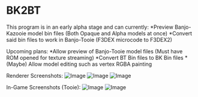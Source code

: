 # BK2BT
This program is in an early alpha stage and can currently:
*Preview Banjo-Kazooie model bin files (Both Opaque and Alpha models at once)
*Convert said bin files to work in Banjo-Tooie (F3DEX microcode to F3DEX2)

Upcoming plans:
*Allow preview of Banjo-Tooie model files (Must have ROM opened for texture streaming)
*Convert BT Bin files to BK Bin files
*(Maybe) Allow model editing such as vertex RGBA painting

Renderer Screenshots:
![Image](http://bin.smwcentral.net/u/15445/BK2BTPreview.png)
![Image](https://cdn.discordapp.com/attachments/251860357952307201/376856285011771392/unknown.png)
![Image](https://cdn.discordapp.com/attachments/251860357952307201/377487263094800404/unknown.png)

In-Game Screenshots (Tooie):
![Image](https://cdn.discordapp.com/attachments/251860357952307201/378214321961828352/unknown.png)
![Image](https://cdn.discordapp.com/attachments/353326407193198592/370089956384833536/unknown.png)